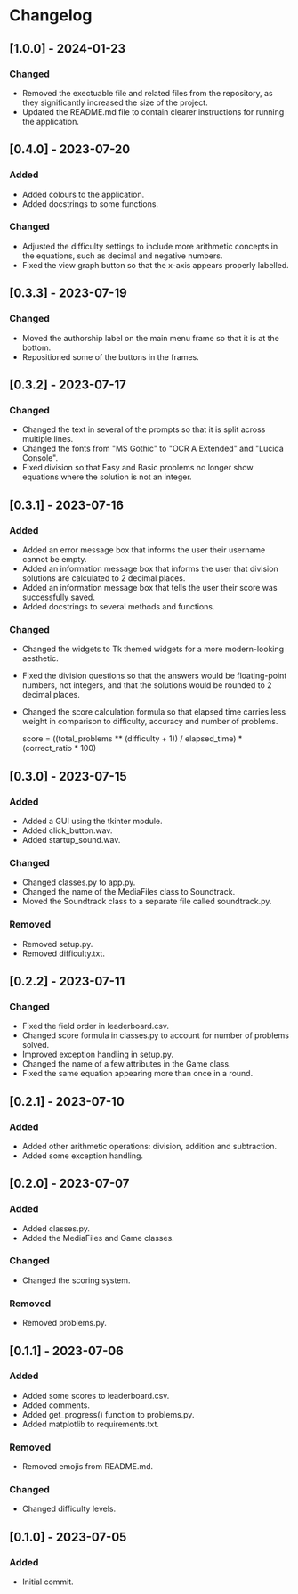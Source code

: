 # Changelog
## [1.0.0] - 2024-01-23
### Changed
- Removed the exectuable file and related files from the repository, as they significantly increased the size of the project.
- Updated the README.md file to contain clearer instructions for running the application.

## [0.4.0] - 2023-07-20
### Added
- Added colours to the application.
- Added docstrings to some functions.

### Changed
- Adjusted the difficulty settings to include more arithmetic concepts in the equations, such as decimal and negative numbers.
- Fixed the view graph button so that the x-axis appears properly labelled.

## [0.3.3] - 2023-07-19
### Changed
- Moved the authorship label on the main menu frame so that it is at the bottom.
- Repositioned some of the buttons in the frames.

## [0.3.2] - 2023-07-17
### Changed
- Changed the text in several of the prompts so that it is split across multiple lines.
- Changed the fonts from "MS Gothic" to "OCR A Extended" and "Lucida Console".
- Fixed division so that Easy and Basic problems no longer show equations where the solution is not an integer.

## [0.3.1] - 2023-07-16
### Added
- Added an error message box that informs the user their username cannot be empty.
- Added an information message box that informs the user that division solutions are calculated to 2 decimal places.
- Added an information message box that tells the user their score was successfully saved.
- Added docstrings to several methods and functions.

### Changed
- Changed the widgets to Tk themed widgets for a more modern-looking aesthetic.
- Fixed the division questions so that the answers would be floating-point numbers, not integers, and that the solutions would be rounded to 2 decimal places.
- Changed the score calculation formula so that elapsed time carries less weight in comparison to difficulty, accuracy and number of problems.

    score = ((total_problems ** (difficulty + 1)) / elapsed_time) * (correct_ratio * 100)

## [0.3.0] - 2023-07-15
### Added
- Added a GUI using the tkinter module.
- Added click_button.wav.
- Added startup_sound.wav.

### Changed
- Changed classes.py to app.py.
- Changed the name of the MediaFiles class to Soundtrack.
- Moved the Soundtrack class to a separate file called soundtrack.py.

### Removed
- Removed setup.py.
- Removed difficulty.txt.

## [0.2.2] - 2023-07-11
### Changed
- Fixed the field order in leaderboard.csv.
- Changed score formula in classes.py to account for number of problems solved.
- Improved exception handling in setup.py.
- Changed the name of a few attributes in the Game class.
- Fixed the same equation appearing more than once in a round.

## [0.2.1] - 2023-07-10
### Added
- Added other arithmetic operations: division, addition and subtraction.
- Added some exception handling.

## [0.2.0] - 2023-07-07
### Added
- Added classes.py.
- Added the MediaFiles and Game classes.

### Changed
- Changed the scoring system.

### Removed
- Removed problems.py.

## [0.1.1] - 2023-07-06
### Added
- Added some scores to leaderboard.csv.
- Added comments.
- Added get_progress() function to problems.py.
- Added matplotlib to requirements.txt.

### Removed
- Removed emojis from README.md.

### Changed
- Changed difficulty levels.

## [0.1.0] - 2023-07-05
### Added
- Initial commit.